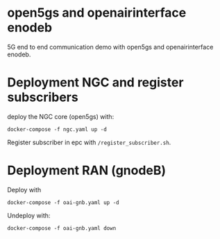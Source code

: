 # open5gs and openairinterface enodeb 

5G end to end communication demo with open5gs and openairinterface enodeb.

# Deployment NGC and register subscribers

deploy the NGC core (open5gs) with:

```
docker-compose -f ngc.yaml up -d
```

Register subscriber in epc with `/register_subscriber.sh`.


# Deployment RAN (gnodeB)

Deploy with

```
docker-compose -f oai-gnb.yaml up -d
```

Undeploy with:

```
docker-compose -f oai-gnb.yaml down
```
